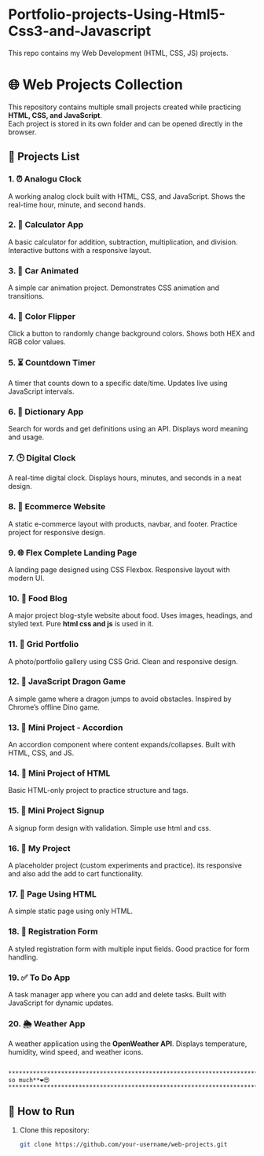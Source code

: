 # Portfolio-projects-Using-Html5-Css3-and-Javascript
This repo contains my Web Development (HTML, CSS, JS) projects.


# 🌐 Web Projects Collection

This repository contains multiple small projects created while practicing **HTML, CSS, and JavaScript**.  
Each project is stored in its own folder and can be opened directly in the browser.


## 📂 Projects List

### 1. ⏰ Analogu Clock
A working analog clock built with HTML, CSS, and JavaScript.
Shows the real-time hour, minute, and second hands.

### 2. 🧮 Calculator App
A basic calculator for addition, subtraction, multiplication, and division.
Interactive buttons with a responsive layout.

### 3. 🚗 Car Animated
A simple car animation project.
Demonstrates CSS animation and transitions.

### 4. 🎨 Color Flipper
Click a button to randomly change background colors.
Shows both HEX and RGB color values.

### 5. ⏳ Countdown Timer
A timer that counts down to a specific date/time.
Updates live using JavaScript intervals.

### 6. 📖 Dictionary App
Search for words and get definitions using an API.
Displays word meaning and usage.

### 7. 🕒 Digital Clock
A real-time digital clock.
Displays hours, minutes, and seconds in a neat design.

### 8. 🛒 Ecommerce Website
A static e-commerce layout with products, navbar, and footer.
Practice project for responsive design.

### 9. 🌐 Flex Complete Landing Page
A landing page designed using CSS Flexbox.
Responsive layout with modern UI.

### 10. 🍔 Food Blog
A major project blog-style website about food.
Uses images, headings, and styled text.
Pure **html css and js** is used in it.

### 11. 📸 Grid Portfolio
A photo/portfolio gallery using CSS Grid.
Clean and responsive design.

### 12. 🐉 JavaScript Dragon Game
A simple game where a dragon jumps to avoid obstacles.
Inspired by Chrome’s offline Dino game.

### 13. 📂 Mini Project - Accordion
An accordion component where content expands/collapses.
Built with HTML, CSS, and JS.

### 14. 📄 Mini Project of HTML
Basic HTML-only project to practice structure and tags.

### 15. 🔐 Mini Project Signup
A signup form design with validation.
Simple use html and css.

### 16. 📝 My Project
A placeholder project (custom experiments and practice).
its responsive and also add the add to cart functionality.

### 17. 📜 Page Using HTML
A simple static page using only HTML.

### 18. 📝 Registration Form
A styled registration form with multiple input fields.
Good practice for form handling.

### 19. ✅ To Do App
A task manager app where you can add and delete tasks.
Built with JavaScript for dynamic updates.

### 20. 🌦️ Weather App
A weather application using the **OpenWeather API**.
Displays temperature, humidity, wind speed, and weather icons.


         *********************************************************************************************Thnakyou so much**❤️😍**************************************************************************



## 🚀 How to Run
1. Clone this repository:
   ```bash
   git clone https://github.com/your-username/web-projects.git
